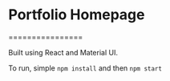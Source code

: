 # Portfolio Homepage
================

Built using React and Material UI.

To run, simple `npm install` and then `npm start`